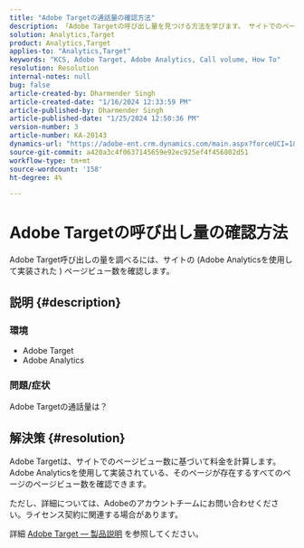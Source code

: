 ```yaml
---
title: "Adobe Targetの通話量の確認方法"
description: 「Adobe Targetの呼び出し量を見つける方法を学びます。 サイトでのページビュー数を確認します。」
solution: Analytics,Target
product: Analytics,Target
applies-to: "Analytics,Target"
keywords: "KCS, Adobe Target, Adobe Analytics, Call volume, How To"
resolution: Resolution
internal-notes: null
bug: false
article-created-by: Dharmender Singh
article-created-date: "1/16/2024 12:33:59 PM"
article-published-by: Dharmender Singh
article-published-date: "1/25/2024 12:50:36 PM"
version-number: 3
article-number: KA-20143
dynamics-url: "https://adobe-ent.crm.dynamics.com/main.aspx?forceUCI=1&pagetype=entityrecord&etn=knowledgearticle&id=2c352184-6bb4-ee11-a569-6045bd0065b6"
source-git-commit: a420a3c4f0637145659e92ec925ef4f456802d51
workflow-type: tm+mt
source-wordcount: '158'
ht-degree: 4%

---
```


# Adobe Targetの呼び出し量の確認方法


Adobe Target呼び出しの量を調べるには、サイトの (Adobe Analyticsを使用して実装された ) ページビュー数を確認します。

## 説明 {#description}


### <b>環境</b>

- Adobe Target
- Adobe Analytics


### <b>問題/症状</b>

Adobe Targetの通話量は？


## 解決策 {#resolution}


Adobe Targetは、サイトでのページビュー数に基づいて料金を計算します。 Adobe Analyticsを使用して実装されている、そのページが存在するすべてのページのページビュー数を確認できます。

ただし、詳細については、Adobeのアカウントチームにお問い合わせください。ライセンス契約に関連する場合があります。

詳細 [Adobe Target — 製品説明](https://helpx.adobe.com/jp/legal/product-descriptions/adobe-target.html) を参照してください。


